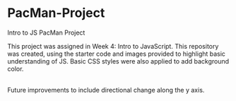 # PacMan-Project
Intro to JS PacMan Project

This project was assigned in Week 4: Intro to JavaScript. 
This repository was created, using the starter code and images provided to highlight basic understanding of JS.
Basic CSS styles were also applied to add background color. <br><br>

Future improvements to include directional change along the y axis. 
